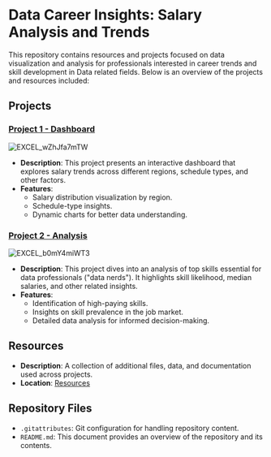 # Data Career Insights: Salary Analysis and Trends

This repository contains resources and projects focused on data visualization and analysis for professionals interested in career trends and skill development in Data related fields. Below is an overview of the projects and resources included:

## **Projects**

 ### [Project 1 - Dashboard](./project%201%20-%20Dashboard/) 

   ![EXCEL_wZhJfa7mTW](https://github.com/user-attachments/assets/6507edc1-ad29-4693-bda6-1efb1295b635) 

   - **Description**: 
     This project presents an interactive dashboard that explores salary trends across different regions, schedule types, and other factors. 
   - **Features**:
     - Salary distribution visualization by region.
     - Schedule-type insights.
     - Dynamic charts for better data understanding.

### **[Project 2 - Analysis](./Project%202%20-%20Analysis/)** 

   ![EXCEL_b0mY4miWT3](https://github.com/user-attachments/assets/4b233ee2-bc9a-4c18-ba47-d8e5d0e29819) 

   - **Description**: 
     This project dives into an analysis of top skills essential for data professionals ("data nerds"). It highlights skill likelihood, median salaries, and other related insights.
   - **Features**:
     - Identification of high-paying skills.
     - Insights on skill prevalence in the job market.
     - Detailed data analysis for informed decision-making.

## **Resources**
   - **Description**: A collection of additional files, data, and documentation used across projects.
   - **Location**: [Resources](./Resources/)

## **Repository Files**
   - `.gitattributes`: Git configuration for handling repository content.
   - `README.md`: This document provides an overview of the repository and its contents.
